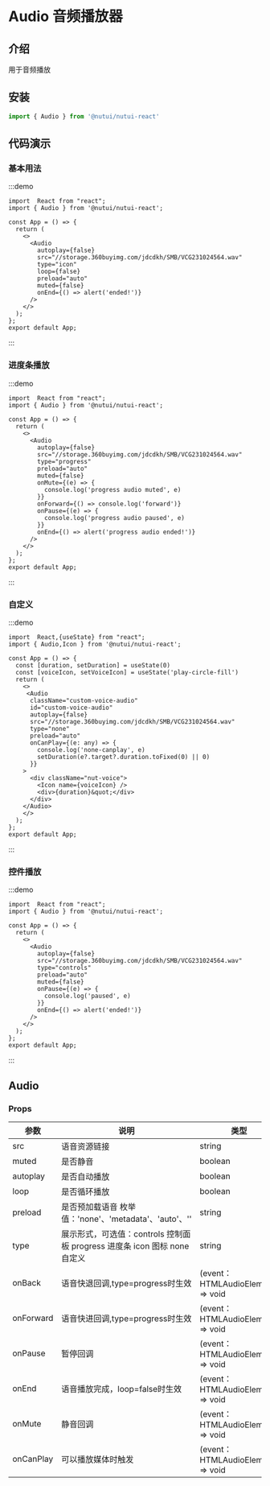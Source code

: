 # Audio 音频播放器

## 介绍

用于音频播放

## 安装

```javascript
import { Audio } from '@nutui/nutui-react'
```

## 代码演示

### 基本用法

:::demo

```tsx
import  React from "react";
import { Audio } from '@nutui/nutui-react';

const App = () => {
  return (
    <>
      <Audio
        autoplay={false}
        src="//storage.360buyimg.com/jdcdkh/SMB/VCG231024564.wav"
        type="icon"
        loop={false}
        preload="auto"
        muted={false}
        onEnd={() => alert('ended!')}
      />
    </>
  );
};
export default App;
```

:::

### 进度条播放

:::demo

```tsx
import  React from "react";
import { Audio } from '@nutui/nutui-react';

const App = () => {
  return (
    <>
      <Audio
        autoplay={false}
        src="//storage.360buyimg.com/jdcdkh/SMB/VCG231024564.wav"
        type="progress"
        preload="auto"
        muted={false}
        onMute={(e) => {
          console.log('progress audio muted', e)
        }}
        onForward={() => console.log('forward')}
        onPause={(e) => {
          console.log('progress audio paused', e)
        }}
        onEnd={() => alert('progress audio ended!')}
      />
    </>
  );
};
export default App;
```

:::

### 自定义

:::demo

```tsx
import  React,{useState} from "react";
import { Audio,Icon } from '@nutui/nutui-react';

const App = () => {
  const [duration, setDuration] = useState(0)
  const [voiceIcon, setVoiceIcon] = useState('play-circle-fill')
  return (
    <>
     <Audio
      className="custom-voice-audio"
      id="custom-voice-audio"
      autoplay={false}
      src="//storage.360buyimg.com/jdcdkh/SMB/VCG231024564.wav"
      type="none"
      preload="auto"
      onCanPlay={(e: any) => {
        console.log('none-canplay', e)
        setDuration(e?.target?.duration.toFixed(0) || 0)
      }}
    >
      <div className="nut-voice">
        <Icon name={voiceIcon} />
        <div>{duration}&quot;</div>
      </div>
    </Audio>
    </>
  );
};
export default App;
```

:::

### 控件播放

:::demo

```tsx
import  React from "react";
import { Audio } from '@nutui/nutui-react';

const App = () => {
  return (
    <>
      <Audio
        autoplay={false}
        src="//storage.360buyimg.com/jdcdkh/SMB/VCG231024564.wav"
        type="controls"
        preload="auto"
        muted={false}
        onPause={(e) => {
          console.log('paused', e)
        }}
        onEnd={() => alert('ended!')}
      />
    </>
  );
};
export default App;
```

:::


## Audio

### Props

| 参数         | 说明                             | 类型   | 默认值           |
|--------------|----------------------------------|--------|------------------|
| src         | 语音资源链接               | string | -              |
| muted        | 是否静音                         | boolean | `false`             |
| autoplay         | 是否自动播放 | boolean | `false`               |
| loop | 是否循环播放     | boolean | `false` |
| preload          | 是否预加载语音 枚举值：'none'、'metadata'、'auto'、''   | string | `auto`              |
| type         | 展示形式，可选值：controls 控制面板   progress 进度条  icon 图标 none 自定义 | string | `progress`              |
| onBack  | 语音快退回调,type=progress时生效 | (event：HTMLAudioElement) => void | - |
| onForward  | 语音快进回调,type=progress时生效 | (event：HTMLAudioElement) => void | - |
| onPause  | 暂停回调 | (event：HTMLAudioElement) => void | - |
| onEnd  | 语音播放完成，loop=false时生效 | (event：HTMLAudioElement) => void | - |
| onMute  | 静音回调 | (event：HTMLAudioElement) => void | - |
| onCanPlay  | 可以播放媒体时触发 | (event：HTMLAudioElement) => void | - |
